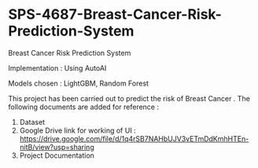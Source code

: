 # SPS-4687-Breast-Cancer-Risk-Prediction-System
Breast Cancer Risk Prediction System 

Implementation : Using AutoAI

Models chosen : LightGBM, Random Forest

This project has been carried out to predict the risk of Breast Cancer .
The following documents are added for reference :
1) Dataset
2) Google Drive link for working of UI : https://drive.google.com/file/d/1q4rSB7NAHbUJV3vETmDdKmhHTEn-nitB/view?usp=sharing
3) Project Documentation


